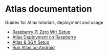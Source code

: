 # Atlas documentation
Guides for Atlas tutorials, deployment and usage
* [Raspberry PI Zero WH Setup](./rpi0.md)
* [Atlas Deployment on Raspberry](./atlas-pi.md)
* [Atlas & SGX Setup](./setup_atlas.md)
* [Run Atlas on Android](./android.md)
